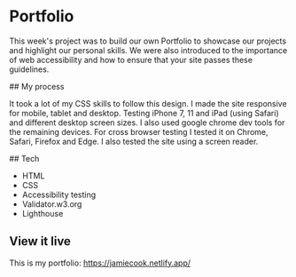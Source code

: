 # Portfolio

This week's project was to build our own Portfolio to showcase our projects and highlight our personal skills. We were also introduced to the importance of web accessibility and how to ensure that your site passes these guidelines.

## My process

It took a lot of my CSS skills to follow this design.
I made the site responsive for mobile, tablet and desktop. Testing iPhone 7, 11 and iPad (using Safari) and different desktop screen sizes. I also used google chrome dev tools for the remaining devices. For cross browser testing I tested it on Chrome, Safari, Firefox and Edge. I also tested the site using a screen reader.

## Tech

- HTML
- CSS
- Accessibility testing
- Validator.w3.org
- Lighthouse

## View it live

This is my portfolio: https://jamiecook.netlify.app/
